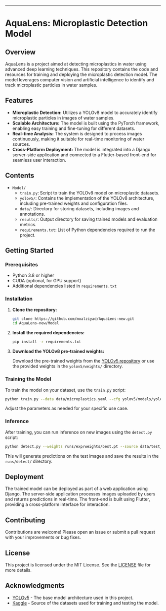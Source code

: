 ---

# AquaLens: Microplastic Detection Model

## Overview

AquaLens is a project aimed at detecting microplastics in water using advanced deep learning techniques. This repository contains the code and resources for training and deploying the microplastic detection model. The model leverages computer vision and artificial intelligence to identify and track microplastic particles in water samples.

## Features

- **Microplastic Detection:** Utilizes a YOLOv8 model to accurately identify microplastic particles in images of water samples.
- **Scalable Architecture:** The model is built using the PyTorch framework, enabling easy training and fine-tuning for different datasets.
- **Real-time Analysis:** The system is designed to process images continuously, making it suitable for real-time monitoring of water sources.
- **Cross-Platform Deployment:** The model is integrated into a Django server-side application and connected to a Flutter-based front-end for seamless user interaction.

## Contents

- `Model/`
  - `train.py`: Script to train the YOLOv8 model on microplastic datasets.
  - `yolov5/`: Contains the implementation of the YOLOv8 architecture, including pre-trained weights and configuration files.
  - `data/`: Directory for storing datasets, including images and annotations.
  - `results/`: Output directory for saving trained models and evaluation metrics.
  - `requirements.txt`: List of Python dependencies required to run the project.

## Getting Started

### Prerequisites

- Python 3.8 or higher
- CUDA (optional, for GPU support)
- Additional dependencies listed in `requirements.txt`

### Installation

1. **Clone the repository:**

   ```bash
   git clone https://github.com/moalziyad/AquaLens-new.git
   cd AquaLens-new/Model
   ```

2. **Install the required dependencies:**

   ```bash
   pip install -r requirements.txt
   ```

3. **Download the YOLOv8 pre-trained weights:**

   Download the pre-trained weights from the [YOLOv5 repository](https://github.com/ultralytics/yolov5) or use the provided weights in the `yolov5/weights/` directory.

### Training the Model

To train the model on your dataset, use the `train.py` script:

```bash
python train.py --data data/microplastics.yaml --cfg yolov5/models/yolov5s.yaml --weights yolov5/weights/yolov5s.pt --epochs 100
```

Adjust the parameters as needed for your specific use case.

### Inference

After training, you can run inference on new images using the `detect.py` script:

```bash
python detect.py --weights runs/exp/weights/best.pt --source data/test_images/
```

This will generate predictions on the test images and save the results in the `runs/detect/` directory.

## Deployment

The trained model can be deployed as part of a web application using Django. The server-side application processes images uploaded by users and returns predictions in real-time. The front-end is built using Flutter, providing a cross-platform interface for interaction.

## Contributing

Contributions are welcome! Please open an issue or submit a pull request with your improvements or bug fixes.

## License

This project is licensed under the MIT License. See the [LICENSE](../LICENSE) file for more details.

## Acknowledgments

- [YOLOv5](https://github.com/ultralytics/yolov5) - The base model architecture used in this project.
- [Kaggle](https://www.kaggle.com/) - Source of the datasets used for training and testing the model.
